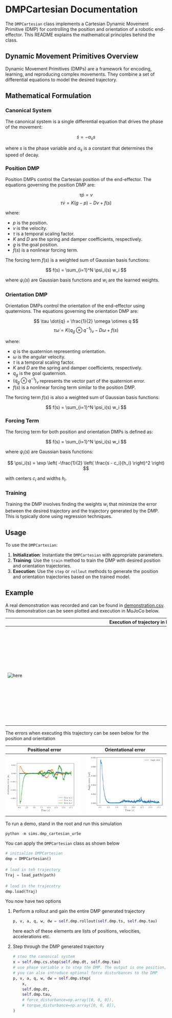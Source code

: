 # DMPCartesian Documentation

The `DMPCartesian` class implements a Cartesian Dynamic Movement Primitive (DMP) for controlling the position and orientation of a robotic end-effector. This README explains the mathematical principles behind the class.

## Dynamic Movement Primitives Overview

Dynamic Movement Primitives (DMPs) are a framework for encoding, learning, and reproducing complex movements. They combine a set of differential equations to model the desired trajectory.

## Mathematical Formulation

### Canonical System

The canonical system is a single differential equation that drives the phase of the movement:

$$ \dot{s} = -\alpha_s s $$

where $s$ is the phase variable and $\alpha_s$ is a constant that determines the speed of decay.

### Position DMP

Position DMPs control the Cartesian position of the end-effector. The equations governing the position DMP are:

$$ \tau \dot{p} = v $$
$$ \tau \dot{v} = K (g - p) - D v + f(s) $$

where:
- $p$ is the position.
- $v$ is the velocity.
- $\tau$ is a temporal scaling factor.
- $K$ and $D$ are the spring and damper coefficients, respectively.
- $g$ is the goal position.
- $f(s)$ is a nonlinear forcing term.

The forcing term $f(s)$ is a weighted sum of Gaussian basis functions:

$$ f(s) = \sum_{i=1}^N \psi_i(s) w_i $$

where $\psi_i(s)$ are Gaussian basis functions and $w_i$ are the learned weights.

### Orientation DMP

Orientation DMPs control the orientation of the end-effector using quaternions. The equations governing the orientation DMP are:

$$ \tau \dot{q} = \frac{1}{2} \omega \otimes q $$
$$ \tau \dot{\omega} = K (q_g \otimes q^{-1})_v - D \omega + f(s) $$

where:
- $q$ is the quaternion representing orientation.
- $\omega$ is the angular velocity.
- $\tau$ is a temporal scaling factor.
- $K$ and $D$ are the spring and damper coefficients, respectively.
- $q_g$ is the goal quaternion.
- $(q_g \otimes q^{-1})_v$ represents the vector part of the quaternion error.
- $f(s)$ is a nonlinear forcing term similar to the position DMP.

The forcing term $f(s)$ is also a weighted sum of Gaussian basis functions:

$$ f(s) = \sum_{i=1}^N \psi_i(s) w_i $$

### Forcing Term

The forcing term for both position and orientation DMPs is defined as:

$$ f(s) = \sum_{i=1}^N \psi_i(s) w_i $$

where $\psi_i(s)$ are Gaussian basis functions:

$$ \psi_i(s) = \exp \left( -\frac{1}{2} \left( \frac{s - c_i}{h_i} \right)^2 \right) $$

with centers $c_i$ and widths $h_i$.

### Training

Training the DMP involves finding the weights $w_i$ that minimize the error between the desired trajectory and the trajectory generated by the DMP. This is typically done using regression techniques.

## Usage

To use the `DMPCartesian`:

1. **Initialization**: Instantiate the `DMPCartesian` with appropriate parameters.
2. **Training**: Use the `train` method to train the DMP with desired position and orientation trajectories.
3. **Execution**: Use the `step` or `rollout` methods to generate the position and orientation trajectories based on the trained model.

## Example

A real demonstration was recorded and can be found in [demonstration.csv](public/demonstration.csv). This demonstration can be seen plotted and execution in MuJoCo below.

| <div style="width:870px">Execution of trajectory in MuJoCo</div>                                     | <div style="width:300px">Plot of 3D position trajectory</div>                                       |
| ------------------------------------------------------ | --------------------------------------------------------- |
| ![here](/public/docs/ur5e_dmp_cartesianonline-video-cutter.com-ezgif.com-video-to-gif-converter.gif) | ![here](/public/docs/3d-plot-cartesian.png) |


The errors when executing this trajectory can be seen below for the position and orientation

|  Positional error   | Orientational error     |
| --- | --- |
| ![here](/public/docs/dmp_cartesian_position_error.png)    | ![here](/public/docs/dmp_cartesian_orientation_error.png)    |


To run a demo, stand in the root and run this simulation
```python
python -m sims.dmp_cartesian_ur5e
```

You can apply the `DMPCartesian` class as shown below

```python
# initialize DMPCartesian
dmp = DMPCartesian()

# load in teh trajectory 
Traj = load_path(path)

# load in the trajecotry
dmp.load(Traj)
```
You now have two options

 1. Perform a rollout and gain the entire DMP generated trajectory
    ```python
    p, v, a, q, w, dw = self.dmp.rollout(self.dmp.ts, self.dmp.tau)
    ```
    here each of these elements are lists of positions, velocities, accelerations etc.

 2. Step through the DMP generated trajectory 
    ```python
    # steo the canonical system
    x = self.dmp.cs.step(self.dmp.dt, self.dmp.tau)
    # use phase variable x to step the DMP. The output is one position, velocity, acceleration etc.
    # you can also introduce optional force disturbances to the DMP
    p, v, a, q, w, dw = self.dmp.step(
        x,
        self.dmp.dt,
        self.dmp.tau,
        # force_disturbance=np.array([0, 0, 0]),
        # torque_disturbance=np.array([0, 0, 0]),
    )
    ```

